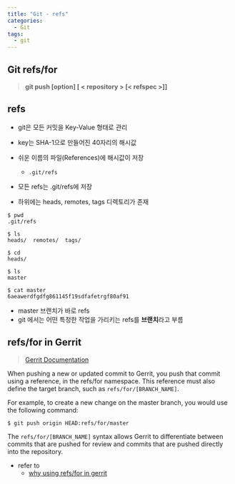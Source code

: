 ```yaml
---
title: "Git - refs"
categories:
  - Git
tags:
  - git
---
```


## Git refs/for
> **git push [option] [ < repository > [< refspec >]]**  

## refs
* git은 모든 커밋을 Key-Value 형태로 관리
* key는 SHA-1으로 만들어진 40자리의 해시값
* 쉬운 이름의 파일(References)에 해시값이 저장
    *  `.git/refs`

* 모든 refs는 .git/refs에 저장 
* 하위에는 heads, remotes, tags 디렉토리가 존재  

```console
$ pwd
.git/refs

$ ls
heads/  remotes/  tags/

$ cd
heads/

$ ls
master

$ cat master
6aeawerdfgdfg861145f19sdfafetrgf80af91
```

* master 브랜치가 바로 refs
* git 에서는 어떤 특정한 작업을 가리키는 refs를 **브랜치**라고 부름

## refs/for in Gerrit
> [Gerrit Documentation](https://gerrit-review.googlesource.com/Documentation/)


When pushing a new or updated commit to Gerrit, you push that commit using a reference, in the refs/for namespace. This reference must also define the target branch, such as `refs/for/[BRANCH_NAME]`.

For example, to create a new change on the master branch, you would use the following command:
```cnosole
$ git push origin HEAD:refs/for/master
```
The `refs/for/[BRANCH_NAME]` syntax allows Gerrit to differentiate between commits that are pushed for review and commits that are pushed directly into the repository.

* refer to
    * [why using refs/for in gerrit](https://stackoverflow.com/questions/10461214/why-is-git-push-gerrit-headrefs-for-master-used-instead-of-git-push-origin-mast)